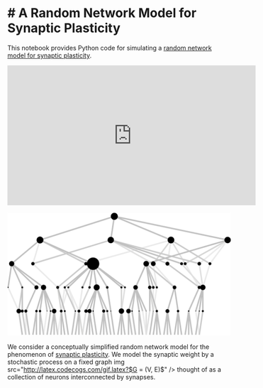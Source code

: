# # A Random Network Model for Synaptic Plasticity
This notebook provides Python code for simulating a [random network model for synaptic plasticity](https://arxiv.org/abs/1904.01817).

<iframe width="560" height="315" src="https://www.youtube.com/embed/A9zLKmt2nHo" frameborder="0" allowfullscreen></iframe>

<p align="center">
<img src="evolFig.gif" /></a>
</p>

We consider a conceptually simplified random network model for the phenomenon of [synaptic plasticity](https://en.wikipedia.org/wiki/Synaptic_plasticity). We model the synaptic weight by a stochastic process on a fixed graph img src="http://latex.codecogs.com/gif.latex?$G = (V, E)$" />  thought of as a collection of neurons interconnected by synapses.

